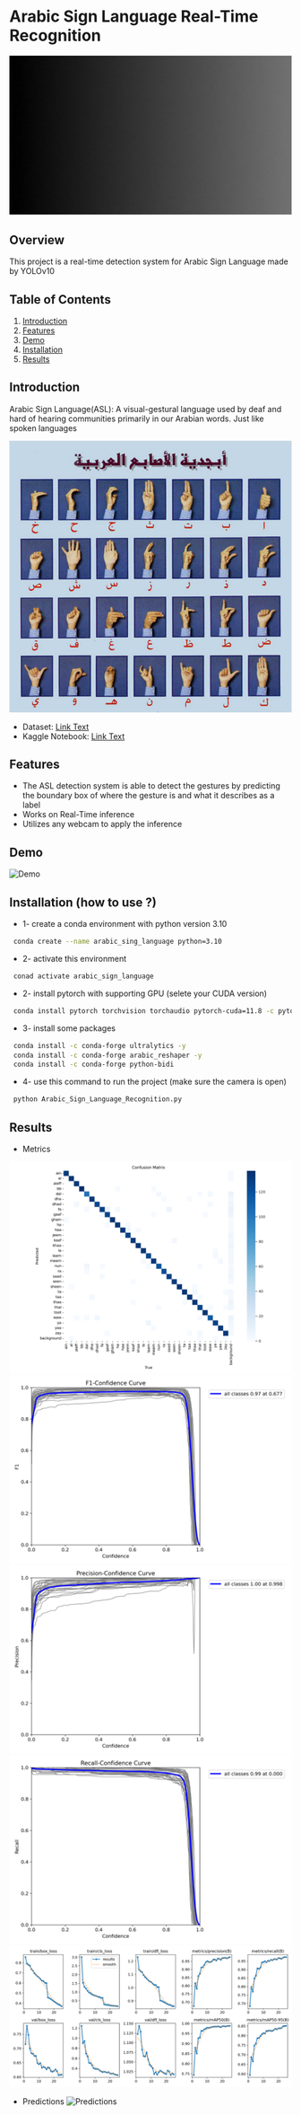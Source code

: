 # Arabic Sign Language Real-Time Recognition

![Project Banner](Files/ASL.gif)

## Overview

This project is a real-time detection system for Arabic Sign Language made by YOLOv10

## Table of Contents

1. [Introduction](#introduction)
2. [Features](#features)
3. [Demo](#demo)
4. [Installation](#installation)
5. [Results](#results)

## Introduction

Arabic Sign Language(ASL): A visual-gestural language used by deaf and hard of hearing communities primarily in our Arabian words. Just like spoken languages

![ASL](Files/Images/Signs.png)

- Dataset: [Link Text](https://www.kaggle.com/datasets/ammarsayedtaha/arabic-sign-language-dataset-2022)
- Kaggle Notebook: [Link Text](https://www.kaggle.com/code/abdalrhmantwfik/arabic-sign-language-arsl-yolov10m)


## Features

- The ASL detection system is able to detect the gestures by predicting the boundary box of where the gesture is and what it describes as a label
- Works on Real-Time inference
- Utilizes any webcam to apply the inference

## Demo

![Demo](Files/ASL_Demo_readme.gif)

## Installation (how to use ?)

- 1- create a conda environment with python version 3.10 
```bash
 conda create --name arabic_sing_language python=3.10
```
- 2- activate this environment
```bash
 conad activate arabic_sign_language
```
- 2- install pytorch with supporting GPU (selete your CUDA version)
```bash
 conda install pytorch torchvision torchaudio pytorch-cuda=11.8 -c pytorch -c nvidia
``` 
- 3- install some packages 
```bash
 conda install -c conda-forge ultralytics -y
 conda install -c conda-forge arabic_reshaper -y
 conda install -c conda-forge python-bidi
```
- 4- use this command to run the project (make sure the camera is open)
```bash
 python Arabic_Sign_Language_Recognition.py
```

## Results

- Metrics

![Metrics](Files/Images/confusion_matrix.png)
![Metrics](Files/Images/f1_score.png)
![Metrics](Files/Images/precision.png)
![Metrics](Files/Images/recall.png)
![Metrics](Files/Images/scores.png)

- Predictions
![Predictions](Files/Images/predictions.png)

